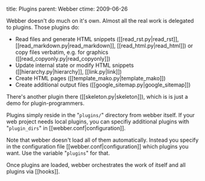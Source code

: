 title: Plugins
parent: Webber
ctime: 2009-06-26

Webber doesn't do much on it's own. Almost all the real work is delegated
to plugins. Those plugins do:

* Read files and generate HTML snippets ([[read_rst.py|read_rst]],
  [[read_markdown.py|read_markdown]], [[read_html.py|read_html]])
  or copy files verbatim, e.g. for graphics
  ([[read_copyonly.py|read_copyonly]])
* Update internal state or modify HTML snippets
  ([[hierarchy.py|hierarchy]], [[link.py|link]])
* Create HTML pages ([[template_mako.py|template_mako]])
* Create additional output files ([[google_sitemap.py|google_sitemap]])

There's another plugin there ([[skeleton.py|skeleton]]), which is
is just a demo for plugin-programmers.

Plugins simply reside in the "`plugins/`" directory from webber itself. If your
web project needs local plugins, you can specifiy additional plugins with
"`plugin_dirs`" in [[webber.conf|configuration]].

Note that webber doesn't load all of them automatically. Instead you specify
in the configuration file [[webber.conf|configuration]] which plugins you
want. Use the variable "`plugins`" for that.

Once plugins are loaded, webber orchestrates the work of itself and
all plugins via [[hooks]].
